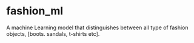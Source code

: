 # fashion_ml
A machine Learning model that distinguishes between all type of fashion objects, [boots. sandals, t-shirts etc].
